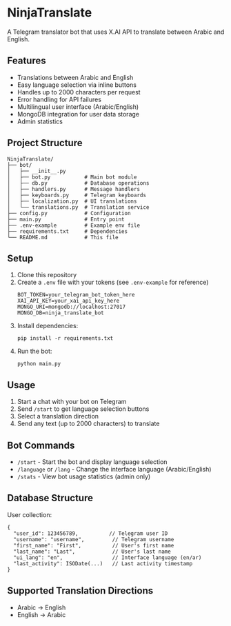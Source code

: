# NinjaTranslate

A Telegram translator bot that uses X.AI API to translate between Arabic and English.

## Features

- Translations between Arabic and English
- Easy language selection via inline buttons
- Handles up to 2000 characters per request
- Error handling for API failures
- Multilingual user interface (Arabic/English)
- MongoDB integration for user data storage
- Admin statistics

## Project Structure

```
NinjaTranslate/
├── bot/
│   ├── __init__.py
│   ├── bot.py           # Main bot module
│   ├── db.py            # Database operations
│   ├── handlers.py      # Message handlers
│   ├── keyboards.py     # Telegram keyboards
│   ├── localization.py  # UI translations
│   └── translations.py  # Translation service
├── config.py            # Configuration
├── main.py              # Entry point
├── .env-example         # Example env file
├── requirements.txt     # Dependencies
└── README.md            # This file
```

## Setup

1. Clone this repository
2. Create a `.env` file with your tokens (see `.env-example` for reference)
   ```
   BOT_TOKEN=your_telegram_bot_token_here
   XAI_API_KEY=your_xai_api_key_here
   MONGO_URI=mongodb://localhost:27017
   MONGO_DB=ninja_translate_bot
   ```
3. Install dependencies:
   ```
   pip install -r requirements.txt
   ```
4. Run the bot:
   ```
   python main.py
   ```

## Usage

1. Start a chat with your bot on Telegram
2. Send `/start` to get language selection buttons
3. Select a translation direction
4. Send any text (up to 2000 characters) to translate

## Bot Commands

- `/start` - Start the bot and display language selection
- `/language` or `/lang` - Change the interface language (Arabic/English)
- `/stats` - View bot usage statistics (admin only)

## Database Structure

User collection:
```
{
  "user_id": 123456789,          // Telegram user ID
  "username": "username",         // Telegram username
  "first_name": "First",          // User's first name
  "last_name": "Last",            // User's last name
  "ui_lang": "en",                // Interface language (en/ar)
  "last_activity": ISODate(...)   // Last activity timestamp
}
```

## Supported Translation Directions

- Arabic → English
- English → Arabic 